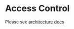 # Access Control

Please see [architecture docs](https://github.com/wings-software/nextgenui/blob/master/docs/architectures/AccessControl.md)
